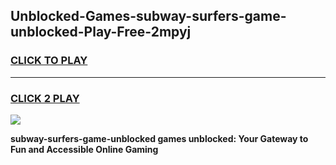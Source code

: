 
## Unblocked-Games-subway-surfers-game-unblocked-Play-Free-2mpyj
<h3>
<a href="https://premium76.site?title=subway-surfers-game-unblocked&ref=23A">CLICK TO PLAY</a></h3>
<hr>

<h3>
<a href="https://premium76.site?title=subway-surfers-game-unblocked&ref=23A">CLICK 2 PLAY</a>
  
</h3>

<a href="https://premium76.site?title=subway-surfers-game-unblocked&ref=23A"><img src="https://clearcache.store/games.png"></a>


**subway-surfers-game-unblocked games unblocked: Your Gateway to Fun and Accessible Online Gaming**
